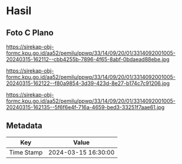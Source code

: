 # Hasil

## Foto C Plano

https://sirekap-obj-formc.kpu.go.id/aa52/pemilu/ppwp/33/14/09/20/01/3314092001005-20240315-162112--cbb4255b-7896-4f65-8abf-0bdaead88ebe.jpg

https://sirekap-obj-formc.kpu.go.id/aa52/pemilu/ppwp/33/14/09/20/01/3314092001005-20240315-162122--f80a9854-3d39-423d-8e27-b174c7c91206.jpg

https://sirekap-obj-formc.kpu.go.id/aa52/pemilu/ppwp/33/14/09/20/01/3314092001005-20240315-162135--5f6f6e4f-716a-4659-bed3-33251f7aae61.jpg


## Metadata

| Key        | Value               |
| ---------- | ------------------- |
| Time Stamp | 2024-03-15 16:30:00 |



